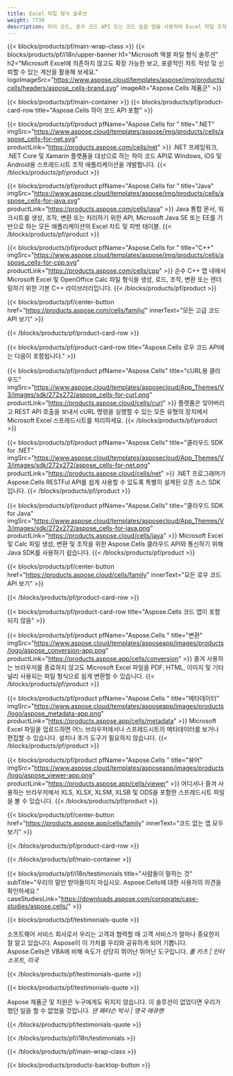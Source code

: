 ```yaml
---
title: Excel 파일 형식 솔루션
weight: 7730
description: 하이 코드, 로우 코드 API 또는 코드 없음 앱을 사용하여 Excel 파일 조작 애플리케이션을 만들어 Excel 파일을 비교 검사하거나 변환합니다.
---
```

{{< blocks/products/pf/main-wrap-class >}}
{{< blocks/products/pf/i18n/upper-banner h1="Microsoft 엑셀 파일 형식 솔루션" h2="Microsoft Excel에 의존하지 않고도 확장 가능한 보고, 포괄적인 차트 작성 및 신뢰할 수 있는 계산을 활용해 보세요." logoImageSrc="https://www.aspose.cloud/templates/aspose/img/products/cells/headers/aspose_cells-brand.svg" imageAlt="Aspose.Cells 제품군" >}}

{{< blocks/products/pf/main-container >}}
{{< blocks/products/pf/product-card-row title="Aspose.Cells 하이 코드 API 포함" >}}

{{< blocks/products/pf/product pfName="Aspose.Cells for " title=".NET" imgSrc="https://www.aspose.cloud/templates/aspose/img/products/cells/aspose_cells-for-net.svg" productLink="https://products.aspose.com/cells/net" >}}
.NET 프레임워크, .NET Core 및 Xamarin 플랫폼을 대상으로 하는 하이 코드 API로 Windows, iOS 및 Android용 스프레드시트 조작 애플리케이션을 개발합니다.
{{< /blocks/products/pf/product >}}

{{< blocks/products/pf/product pfName="Aspose.Cells for " title="Java" imgSrc="https://www.aspose.cloud/templates/aspose/img/products/cells/aspose_cells-for-java.svg" productLink="https://products.aspose.com/cells/java" >}}
Java 통합 문서, 워크시트를 생성, 조작, 변환 또는 처리하기 위한 API, Microsoft Java SE 또는 EE를 기반으로 하는 모든 애플리케이션의 Excel 차트 및 피벗 테이블.
{{< /blocks/products/pf/product >}}

{{< blocks/products/pf/product pfName="Aspose.Cells for " title="C++" imgSrc="https://www.aspose.cloud/templates/aspose/img/products/cells/aspose_cells-for-cpp.svg" productLink="https://products.aspose.com/cells/cpp" >}}
순수 C++ 앱 내에서 Microsoft Excel 및 OpenOffice Calc 파일 형식을 생성, 로드, 조작, 변환 또는 렌더링하기 위한 기본 C++ 라이브러리입니다.
{{< /blocks/products/pf/product >}}

{{< blocks/products/pf/center-button href="https://products.aspose.com/cells/family/" innerText="모든 고급 코드 API 보기" >}}

{{< /blocks/products/pf/product-card-row >}}

{{< blocks/products/pf/product-card-row title="Aspose.Cells 로우 코드 API에는 다음이 포함됩니다." >}}

{{< blocks/products/pf/product pfName="Aspose.Cells" title="cURL용 클라우드" imgSrc="https://www.aspose.cloud/templates/asposecloud/App_Themes/V3/images/sdk/272x272/aspose_cells-for-curl.png" productLink="https://products.aspose.cloud/cells/curl" >}}
플랫폼은 잊어버리고 REST API 호출을 보내서 cURL 명령을 실행할 수 있는 모든 유형의 장치에서 Microsoft Excel 스프레드시트를 처리하세요.
{{< /blocks/products/pf/product >}}

{{< blocks/products/pf/product pfName="Aspose.Cells" title="클라우드 SDK for .NET" imgSrc="https://www.aspose.cloud/templates/asposecloud/App_Themes/V3/images/sdk/272x272/aspose_cells-for-net.png" productLink="https://products.aspose.cloud/cells/net" >}}
.NET 프로그래머가 Aspose.Cells RESTFul API를 쉽게 사용할 수 있도록 특별히 설계된 오픈 소스 SDK입니다.
{{< /blocks/products/pf/product >}}

{{< blocks/products/pf/product pfName="Aspose.Cells" title="클라우드 SDK for Java" imgSrc="https://www.aspose.cloud/templates/asposecloud/App_Themes/V3/images/sdk/272x272/aspose_cells-for-java.png" productLink="https://products.aspose.cloud/cells/java" >}}
Microsoft Excel 및 Calc 파일 생성, 변환 및 조작을 위한 Aspose.Cells 클라우드 API와 통신하기 위해 Java SDK를 사용하기 쉽습니다.
{{< /blocks/products/pf/product >}}

{{< blocks/products/pf/center-button href="https://products.aspose.cloud/cells/family" innerText="모든 로우 코드 API 보기" >}}

{{< /blocks/products/pf/product-card-row >}}

{{< blocks/products/pf/product-card-row title="Aspose.Cells 코드 앱이 포함되지 않음" >}}

{{< blocks/products/pf/product pfName="Aspose.Cells " title="변환" imgSrc="https://www.aspose.cloud/templates/asposeapp/images/products/logo/aspose_conversion-app.png" productLink="https://products.aspose.app/cells/conversion" >}}
즐겨 사용하는 브라우저를 종료하지 않고도 Microsoft Excel 파일을 PDF, HTML, 이미지 및 기타 널리 사용되는 파일 형식으로 쉽게 변환할 수 있습니다.
{{< /blocks/products/pf/product >}}

{{< blocks/products/pf/product pfName="Aspose.Cells " title="메타데이터" imgSrc="https://www.aspose.cloud/templates/asposeapp/images/products/logo/aspose_metadata-app.png" productLink="https://products.aspose.app/cells/metadata" >}}
 Microsoft Excel 파일을 업로드하면 어느 브라우저에서나 스프레드시트의 메타데이터를 보거나 편집할 수 있습니다. 설치나 추가 도구가 필요하지 않습니다.
{{< /blocks/products/pf/product >}}

{{< blocks/products/pf/product pfName="Aspose.Cells " title="뷰어" imgSrc="https://www.aspose.cloud/templates/asposeapp/images/products/logo/aspose_viewer-app.png" productLink="https://products.aspose.app/cells/viewer" >}}
어디서나 즐겨 사용하는 브라우저에서 XLS, XLSX, XLSM, XLSB 및 ODS을 포함한 스프레드시트 파일을 볼 수 있습니다.
{{< /blocks/products/pf/product >}}

{{< blocks/products/pf/center-button href="https://products.aspose.app/cells/family" innerText="코드 없는 앱 모두 보기" >}}

{{< /blocks/products/pf/product-card-row >}}

{{< /blocks/products/pf/main-container >}}

{{< blocks/products/pf/i18n/testimonials title="사람들이 말하는 것" subTitle="우리의 말만 받아들이지 마십시오. Aspose.Cells에 대한 사용자의 의견을 확인하세요." caseStudiesLink="https://downloads.aspose.com/corporate/case-studies/aspose.cells/" >}}

{{< blocks/products/pf/testimonials-quote >}}
<p class="first">
 소프트웨어 서비스 회사로서 우리는 고객과 협력할 때 고객 서비스가 얼마나 중요한지 잘 알고 있습니다. Aspose이 이 가치를 우리와 공유하게 되어 기쁩니다. Aspose.Cells은 VBA에 비해 속도가 상당히 뛰어난 뛰어난 도구입니다.
 <em>
 폴 카츠 | 인터소프트, 미국
 </em>
</p>

{{< /blocks/products/pf/testimonials-quote >}}

{{< blocks/products/pf/testimonials-quote >}}
<p class="second">
Aspose 제품군 및 지원은 누구에게도 뒤지지 않습니다. 이 솔루션이 없었다면 우리가 했던 일을 할 수 없었을 것입니다.
 <em>
 댄 패터슨 박사 | 영국 애큐멘
 </em>
</p>

{{< /blocks/products/pf/testimonials-quote >}}

{{< /blocks/products/pf/i18n/testimonials >}}

{{< /blocks/products/pf/main-wrap-class >}}

{{< blocks/products/products-backtop-button >}}
